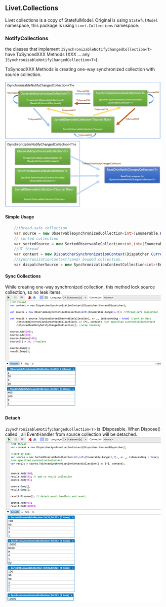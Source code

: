## Livet.Collections

Livet collections is a copy of StatefulModel.
Original is using `StatefulModel` namespace, this package is using `Livet.Collections` namespace.

### NotifyCollections

the classes that implement `ISynchronizableNotifyChangedCollection<T>` have ToSyncedXXX Methods (XXX ... any `ISynchronizableNotifyChangedCollection<T>`).

ToSyncedXXX Methods is creating one-way synchronized collection with source collection. 

![image](./Images/collectionoverview.png)
![image](./Images/readonlywrapper.png)

#### Simple Usage
```csharp
	//thread-safe collection
	var source = new ObservableSynchronizedCollection<int>(Enumerable.Range(1,3));
	// sorted collection
	var sortedSource = new SortedObservableCollection<int,int>(Enumerable.Range(1,4),i => i);
	//UI thread
	var context = new DispatcherSynchronizationContext(Dispatcher.CurrentDispatcher);
	//SynchronizationContext(send) bouded collection.
	var dispatcherSource = new SynchronizationContextCollection<int>(Enumerable.Range(1,5),context);
```

#### Sync Collections
While creating one-way synchronized collection, this method lock source collection, so no leak items.
![image](./Images/syncCollections.png)

#### Detach
`ISynchronizableNotifyChangedCollection<T>` is IDisposable. When Dispose() called , all EventHandler from source collection will be detached.
![image](./Images/detach.png)
